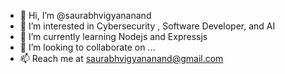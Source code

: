 - 👋 Hi, I’m @saurabhvigyananand
- 👀 I’m interested in Cybersecurity , Software Developer, and AI
- 🌱 I’m currently learning Nodejs and Expressjs
- 💞️ I’m looking to collaborate on ...
- 📫 Reach me at saurabhvigyananand@gmail.com

<!---
saurabhvigyananand/saurabhvigyananand is a ✨ special ✨ repository because its `README.md` (this file) appears on your GitHub profile.
You can click the Preview link to take a look at your changes.
--->
